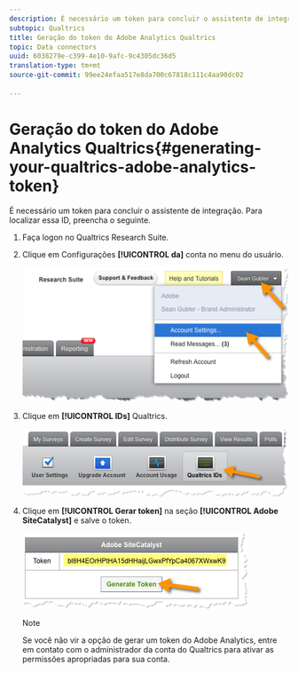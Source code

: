 ```yaml
---
description: É necessário um token para concluir o assistente de integração. Para localizar essa ID, preencha o seguinte.
subtopic: Qualtrics
title: Geração do token do Adobe Analytics Qualtrics
topic: Data connectors
uuid: 6038279e-c399-4e10-9afc-9c4305dc36d5
translation-type: tm+mt
source-git-commit: 99ee24efaa517e8da700c67818c111c4aa90dc02

---
```



# Geração do token do Adobe Analytics Qualtrics{#generating-your-qualtrics-adobe-analytics-token}

É necessário um token para concluir o assistente de integração. Para localizar essa ID, preencha o seguinte.

1. Faça logon no Qualtrics Research Suite.
1. Clique em Configurações **[!UICONTROL da]** conta no menu do usuário.

   ![](assets/qualtrics-token-1.png)

1. Clique em **[!UICONTROL IDs]** Qualtrics.

   ![](assets/qualtrics-token-2.png)

1. Clique em **[!UICONTROL Gerar token]** na seção **[!UICONTROL Adobe SiteCatalyst]** e salve o token.

   ![](assets/qualtrics-token-3.png)

   >[!NOTE]
   >
   >Se você não vir a opção de gerar um token do Adobe Analytics, entre em contato com o administrador da conta do Qualtrics para ativar as permissões apropriadas para sua conta.

